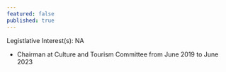 ```yaml
---
featured: false
published: true
---
```

Legistlative Interest(s): NA

* Chairman at Culture and Tourism Committee from June 2019 to June 2023

